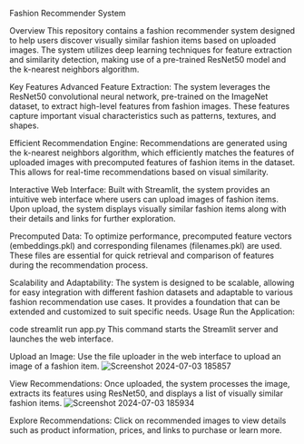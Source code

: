Fashion Recommender System

Overview
This repository contains a fashion recommender system designed to help users discover visually similar fashion items based on uploaded images. The system utilizes deep learning techniques for feature extraction and similarity detection, making use of a pre-trained ResNet50 model and the k-nearest neighbors algorithm.

Key Features
Advanced Feature Extraction: The system leverages the ResNet50 convolutional neural network, pre-trained on the ImageNet dataset, to extract high-level features from fashion images. These features capture important visual characteristics such as patterns, textures, and shapes.

Efficient Recommendation Engine: Recommendations are generated using the k-nearest neighbors algorithm, which efficiently matches the features of uploaded images with precomputed features of fashion items in the dataset. This allows for real-time recommendations based on visual similarity.

Interactive Web Interface: Built with Streamlit, the system provides an intuitive web interface where users can upload images of fashion items. Upon upload, the system displays visually similar fashion items along with their details and links for further exploration.

Precomputed Data: To optimize performance, precomputed feature vectors (embeddings.pkl) and corresponding filenames (filenames.pkl) are used. These files are essential for quick retrieval and comparison of features during the recommendation process.

Scalability and Adaptability: The system is designed to be scalable, allowing for easy integration with different fashion datasets and adaptable to various fashion recommendation use cases. It provides a foundation that can be extended and customized to suit specific needs.
Usage
Run the Application:

code
streamlit run app.py
This command starts the Streamlit server and launches the web interface.

Upload an Image:
Use the file uploader in the web interface to upload an image of a fashion item.
![Screenshot 2024-07-03 185857](https://github.com/nsdmanoj/fashion-recommender-system/assets/114307491/08afb754-8da2-4135-bdef-0280fad6643e)


View Recommendations:
Once uploaded, the system processes the image, extracts its features using ResNet50, and displays a list of visually similar fashion items.
![Screenshot 2024-07-03 185934](https://github.com/nsdmanoj/fashion-recommender-system/assets/114307491/e2c41ef5-6c29-4aea-9164-e88194357fb3)



Explore Recommendations:
Click on recommended images to view details such as product information, prices, and links to purchase or learn more.
